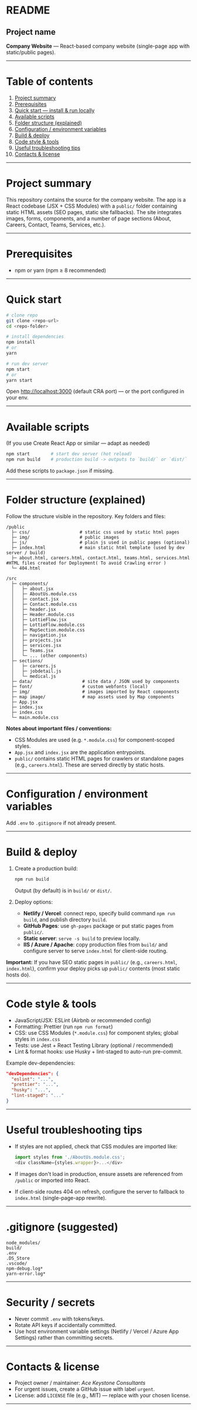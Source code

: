 # README

## Project name

**Company Website** — React-based company website (single-page app with static/public pages).

---

# Table of contents

1. [Project summary](#project-summary)
2. [Prerequisites](#prerequisites)
3. [Quick start — install & run locally](#quick-start)
4. [Available scripts](#available-scripts)
5. [Folder structure (explained)](#folder-structure-explained)
6. [Configuration / environment variables](#configuration--environment-variables)
7. [Build & deploy](#build--deploy)
8. [Code style & tools](#code-style--tools)
9. [Useful troubleshooting tips](#useful-troubleshooting-tips)
10. [Contacts & license](#contacts--license)


---

# Project summary

This repository contains the source for the company website. The app is a React codebase (JSX + CSS Modules) with a `public/` folder containing static HTML assets (SEO pages, static site fallbacks). The site integrates images, forms, components, and a number of page sections (About, Careers, Contact, Teams, Services, etc.).

---

# Prerequisites

* npm or yarn (npm ≥ 8 recommended)

---

# Quick start

```bash
# clone repo
git clone <repo-url>
cd <repo-folder>

# install dependencies
npm install
# or
yarn

# run dev server
npm start
# or
yarn start
```

Open [http://localhost:3000](http://localhost:3000) (default CRA port) — or the port configured in your env.

---

# Available scripts

(If you use Create React App or similar — adapt as needed)

```bash
npm start        # start dev server (hot reload)
npm run build    # production build -> outputs to `build/` or `dist/`
```

Add these scripts to `package.json` if missing.

---

# Folder structure (explained)

Follow the structure visible in the repository. Key folders and files:

```
/public
  ├─ css/                   # static css used by static html pages
  ├─ img/                   # public images
  ├─ js/                    # plain js used in public pages (optional)
  ├─ index.html             # main static html template (used by dev server / build)
  ├─ about.html, careers.html, contact.html, teams.html, services.html #HTML files created for Deployment( To avoid Crawling error )
  └─ 404.html

/src
  ├─ components/
  │   ├─ about.jsx
  │   ├─ AboutUs.module.css
  │   ├─ contact.jsx
  │   ├─ Contact.module.css
  │   ├─ header.jsx
  │   ├─ Header.module.css
  │   ├─ LottieFlow.jsx
  │   ├─ LottieFlow.module.css
  │   ├─ MapSection.module.css
  │   ├─ navigation.jsx
  │   ├─ projects.jsx
  │   ├─ services.jsx
  │   ├─ Teams.jsx
  │   └─ ... (other components)
  ├─ sections/
  │   ├─ careers.js
  │   ├─ jobdetail.js
  │   └─ medical.js
  ├─ data/                   # site data / JSON used by components
  ├─ font/                   # custom webfonts (local)
  ├─ img/                    # images imported by React components
  ├─ map image/              # map assets used by Map components
  ├─ App.jsx
  ├─ index.jsx
  ├─ index.css
  └─ main.module.css
```

**Notes about important files / conventions:**

* CSS Modules are used (e.g. `*.module.css`) for component-scoped styles.
* `App.jsx` and `index.jsx` are the application entrypoints.
* `public/` contains static HTML pages for crawlers or standalone pages (e.g., `careers.html`). These are served directly by static hosts.

---

# Configuration / environment variables


Add `.env` to `.gitignore` if not already present.

---

# Build & deploy

1. Create a production build:

   ```bash
   npm run build
   ```

   Output (by default) is in `build/` or `dist/`.

2. Deploy options:

   * **Netlify / Vercel**: connect repo, specify build command `npm run build`, and publish directory `build`.
   * **GitHub Pages**: use `gh-pages` package or put static pages from `public/`.
   * **Static server**: `serve -s build` to preview locally.
   * **IIS / Azure / Apache**: copy production files from `build/` and configure server to serve `index.html` for client-side routing.

**Important:** If you have SEO static pages in `public/` (e.g., `careers.html`, `index.html`), confirm your deploy picks up `public/` contents (most static hosts do).

---


# Code style & tools

* JavaScript/JSX: ESLint (Airbnb or recommended config)
* Formatting: Prettier (run `npm run format`)
* CSS: use CSS Modules (`*.module.css`) for component styles; global styles in `index.css`
* Tests: use Jest + React Testing Library (optional / recommended)
* Lint & format hooks: use Husky + lint-staged to auto-run pre-commit.

Example dev-dependencies:

```json
"devDependencies": {
  "eslint": "...",
  "prettier": "...",
  "husky": "...",
  "lint-staged": "..."
}
```

---

# Useful troubleshooting tips

* If styles are not applied, check that CSS modules are imported like:

  ```js
  import styles from './AboutUs.module.css';
  <div className={styles.wrapper}>...</div>
  ```
* If images don't load in production, ensure assets are referenced from `/public` or imported into React.
* If client-side routes 404 on refresh, configure the server to fallback to `index.html` (single-page-app rewrite).
  
---

# .gitignore (suggested)

```
node_modules/
build/
.env
.DS_Store
.vscode/
npm-debug.log*
yarn-error.log*
```

---

# Security / secrets

* Never commit `.env` with tokens/keys.
* Rotate API keys if accidentally committed.
* Use host environment variable settings (Netlify / Vercel / Azure App Settings) rather than committing secrets.

---

# Contacts & license

* Project owner / maintainer: *Ace Keystone Consultants* 
* For urgent issues, create a GitHub issue with label `urgent`.
* License: add `LICENSE` file (e.g., MIT) — replace with your chosen license.

---



